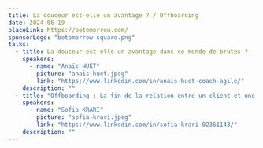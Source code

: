 ```yaml
---
title: La douceur est-elle un avantage ? / Offboarding
date: 2024-06-19
placeLink: https://betomorrow.com/
sponsorLogo: "betomorrow-square.png"
talks:
  - title: La douceur est-elle un avantage dans ce monde de brutes ?
    speakers:
      - name: "Anaïs HUET"
        picture: "anais-huet.jpeg"
        link: "https://www.linkedin.com/in/anais-huet-coach-agile/"
    description: ""
  - title: "Offboarding : La fin de la relation entre un client et une marque"
    speakers:
      - name: "Sofia KRARI"
        picture: "sofia-krari.jpeg"
        link: "https://www.linkedin.com/in/sofia-krari-02361143/"
    description: ""
---
```

